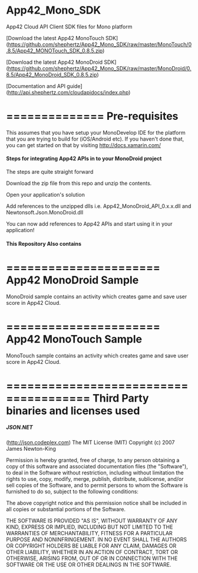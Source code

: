 App42_Mono_SDK
==============

App42 Cloud API Client SDK files for Mono platform

[Download the latest App42 MonoTouch SDK] (https://github.com/shephertz/App42_Mono_SDK/raw/master/MonoTouch/0.8.5/App42_MONOTouch_SDK_0.8.5.zip)

[Download the latest App42 MonoDroid SDK] (https://github.com/shephertz/App42_Mono_SDK/raw/master/MonoDroid/0.8.5/App42_MonoDroid_SDK_0.8.5.zip)

[Documentation and API guide] (http://api.shephertz.com/cloudapidocs/index.php)

==============
Pre-requisites
==============

This assumes that you have setup your MonoDevelop IDE for the platform that you are trying to build for (iOS/Android etc). If you haven't done that, you can get started on that by visiting http://docs.xamarin.com/


#### Steps for integrating App42 APIs in to your MonoDroid project #####

The steps are quite straight forward

Download the zip file from this repo and unzip the contents.

Open your application's solution

Add references to the unzipped dlls i.e. App42_MonoDroid_API_0.x.x.dll and Newtonsoft.Json.MonoDroid.dll

You can now add references to App42 APIs and start using it in your application!

#### This Repository Also contains ######

======================
App42 MonoDroid Sample
======================

MonoDroid sample contains an activity which creates game and save user score in App42 Cloud.

======================
App42 MonoTouch Sample
======================
MonoTouch sample contains an activity which creates game and save user score in App42 Cloud.

======================================
Third Party binaries and licenses used
======================================

##### JSON.NET ######
(http://json.codeplex.com)
The MIT License (MIT)
Copyright (c) 2007 James Newton-King

Permission is hereby granted, free of charge, to any person obtaining a copy of this software and associated documentation files (the "Software"), to deal in the Software without restriction, including without limitation the rights to use, copy, modify, merge, publish, distribute, sublicense, and/or sell copies of the Software, and to permit persons to whom the Software is furnished to do so, subject to the following conditions:

The above copyright notice and this permission notice shall be included in all copies or substantial portions of the Software.

THE SOFTWARE IS PROVIDED "AS IS", WITHOUT WARRANTY OF ANY KIND, EXPRESS OR IMPLIED, INCLUDING BUT NOT LIMITED TO THE WARRANTIES OF MERCHANTABILITY, FITNESS FOR A PARTICULAR PURPOSE AND NONINFRINGEMENT. IN NO EVENT SHALL THE AUTHORS OR COPYRIGHT HOLDERS BE LIABLE FOR ANY CLAIM, DAMAGES OR OTHER LIABILITY, WHETHER IN AN ACTION OF CONTRACT, TORT OR OTHERWISE, ARISING FROM, OUT OF OR IN CONNECTION WITH THE SOFTWARE OR THE USE OR OTHER DEALINGS IN THE SOFTWARE.
